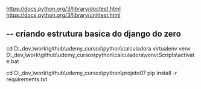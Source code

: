 https://docs.python.org/3/library/doctest.html
https://docs.python.org/3/library/unittest.html


-- criando estrutura basica do django do zero
---
cd D:\_dev_\work\github\udemy_cursos\python\calculadora
virtualenv venv
D:\_dev_\work\github\udemy_cursos\python\calculadora\venv\Scripts\activate.bat


cd D:\_dev_\work\github\udemy_cursos\python\projeto07
pip install -r requirements.txt

